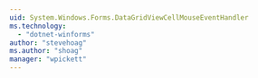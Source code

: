 ```yaml
---
uid: System.Windows.Forms.DataGridViewCellMouseEventHandler
ms.technology: 
  - "dotnet-winforms"
author: "stevehoag"
ms.author: "shoag"
manager: "wpickett"
---
```

